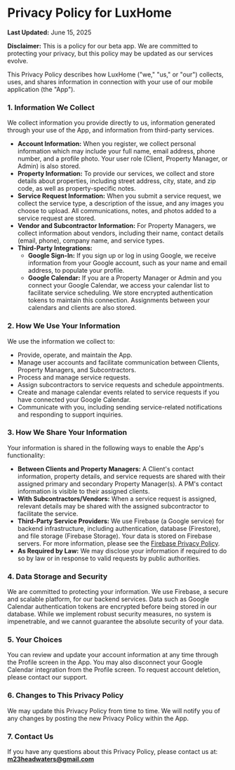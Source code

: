 # Privacy Policy for LuxHome

**Last Updated:** June 15, 2025

**Disclaimer:** This is a policy for our beta app. We are committed to protecting your privacy, but this policy may be updated as our services evolve.

This Privacy Policy describes how LuxHome ("we," "us," or "our") collects, uses, and shares information in connection with your use of our mobile application (the "App").

### 1. Information We Collect

We collect information you provide directly to us, information generated through your use of the App, and information from third-party services.

* **Account Information:** When you register, we collect personal information which may include your full name, email address, phone number, and a profile photo. Your user role (Client, Property Manager, or Admin) is also stored.
* **Property Information:** To provide our services, we collect and store details about properties, including street address, city, state, and zip code, as well as property-specific notes.
* **Service Request Information:** When you submit a service request, we collect the service type, a description of the issue, and any images you choose to upload. All communications, notes, and photos added to a service request are stored.
* **Vendor and Subcontractor Information:** For Property Managers, we collect information about vendors, including their name, contact details (email, phone), company name, and service types.
* **Third-Party Integrations:**
    * **Google Sign-In:** If you sign up or log in using Google, we receive information from your Google account, such as your name and email address, to populate your profile.
    * **Google Calendar:** If you are a Property Manager or Admin and you connect your Google Calendar, we access your calendar list to facilitate service scheduling. We store encrypted authentication tokens to maintain this connection. Assignments between your calendars and clients are also stored.

### 2. How We Use Your Information

We use the information we collect to:

* Provide, operate, and maintain the App.
* Manage user accounts and facilitate communication between Clients, Property Managers, and Subcontractors.
* Process and manage service requests.
* Assign subcontractors to service requests and schedule appointments.
* Create and manage calendar events related to service requests if you have connected your Google Calendar.
* Communicate with you, including sending service-related notifications and responding to support inquiries.

### 3. How We Share Your Information

Your information is shared in the following ways to enable the App's functionality:

* **Between Clients and Property Managers:** A Client's contact information, property details, and service requests are shared with their assigned primary and secondary Property Manager(s). A PM's contact information is visible to their assigned clients.
* **With Subcontractors/Vendors:** When a service request is assigned, relevant details may be shared with the assigned subcontractor to facilitate the service.
* **Third-Party Service Providers:** We use Firebase (a Google service) for backend infrastructure, including authentication, database (Firestore), and file storage (Firebase Storage). Your data is stored on Firebase servers. For more information, please see the [Firebase Privacy Policy](https://firebase.google.com/support/privacy).
* **As Required by Law:** We may disclose your information if required to do so by law or in response to valid requests by public authorities.

### 4. Data Storage and Security

We are committed to protecting your information. We use Firebase, a secure and scalable platform, for our backend services. Data such as Google Calendar authentication tokens are encrypted before being stored in our database. While we implement robust security measures, no system is impenetrable, and we cannot guarantee the absolute security of your data.

### 5. Your Choices

You can review and update your account information at any time through the Profile screen in the App. You may also disconnect your Google Calendar integration from the Profile screen. To request account deletion, please contact our support.

### 6. Changes to This Privacy Policy

We may update this Privacy Policy from time to time. We will notify you of any changes by posting the new Privacy Policy within the App.

### 7. Contact Us

If you have any questions about this Privacy Policy, please contact us at: **m23headwaters@gmail.com**
